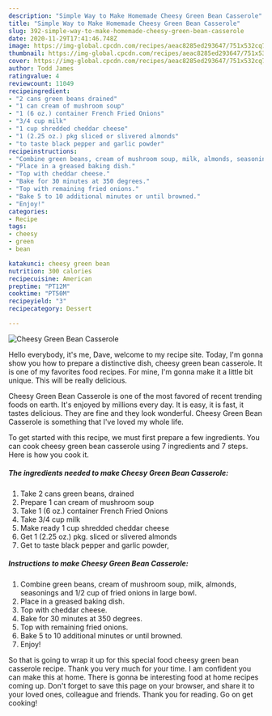 ```yaml
---
description: "Simple Way to Make Homemade Cheesy Green Bean Casserole"
title: "Simple Way to Make Homemade Cheesy Green Bean Casserole"
slug: 392-simple-way-to-make-homemade-cheesy-green-bean-casserole
date: 2020-11-29T17:41:46.748Z
image: https://img-global.cpcdn.com/recipes/aeac8285ed293647/751x532cq70/cheesy-green-bean-casserole-recipe-main-photo.jpg
thumbnail: https://img-global.cpcdn.com/recipes/aeac8285ed293647/751x532cq70/cheesy-green-bean-casserole-recipe-main-photo.jpg
cover: https://img-global.cpcdn.com/recipes/aeac8285ed293647/751x532cq70/cheesy-green-bean-casserole-recipe-main-photo.jpg
author: Todd James
ratingvalue: 4
reviewcount: 11049
recipeingredient:
- "2 cans green beans drained"
- "1 can cream of mushroom soup"
- "1 (6 oz.) container French Fried Onions"
- "3/4 cup milk"
- "1 cup shredded cheddar cheese"
- "1 (2.25 oz.) pkg sliced or slivered almonds"
- "to taste black pepper and garlic powder"
recipeinstructions:
- "Combine green beans, cream of mushroom soup, milk, almonds, seasonings and 1/2 cup of fried onions in large bowl."
- "Place in a greased baking dish."
- "Top with cheddar cheese."
- "Bake for 30 minutes at 350 degrees."
- "Top with remaining fried onions."
- "Bake 5 to 10 additional minutes or until browned."
- "Enjoy!"
categories:
- Recipe
tags:
- cheesy
- green
- bean

katakunci: cheesy green bean 
nutrition: 300 calories
recipecuisine: American
preptime: "PT12M"
cooktime: "PT50M"
recipeyield: "3"
recipecategory: Dessert

---
```



![Cheesy Green Bean Casserole](https://img-global.cpcdn.com/recipes/aeac8285ed293647/751x532cq70/cheesy-green-bean-casserole-recipe-main-photo.jpg)

Hello everybody, it's me, Dave, welcome to my recipe site. Today, I'm gonna show you how to prepare a distinctive dish, cheesy green bean casserole. It is one of my favorites food recipes. For mine, I'm gonna make it a little bit unique. This will be really delicious.

Cheesy Green Bean Casserole is one of the most favored of recent trending foods on earth. It's enjoyed by millions every day. It is easy, it is fast, it tastes delicious. They are fine and they look wonderful. Cheesy Green Bean Casserole is something that I've loved my whole life.




To get started with this recipe, we must first prepare a few ingredients. You can cook cheesy green bean casserole using 7 ingredients and 7 steps. Here is how you cook it.

<!--inarticleads1-->

##### The ingredients needed to make Cheesy Green Bean Casserole:

1. Take 2 cans green beans, drained
1. Prepare 1 can cream of mushroom soup
1. Take 1 (6 oz.) container French Fried Onions
1. Take 3/4 cup milk
1. Make ready 1 cup shredded cheddar cheese
1. Get 1 (2.25 oz.) pkg. sliced or slivered almonds
1. Get to taste black pepper and garlic powder,




<!--inarticleads2-->

##### Instructions to make Cheesy Green Bean Casserole:

1. Combine green beans, cream of mushroom soup, milk, almonds, seasonings and 1/2 cup of fried onions in large bowl.
1. Place in a greased baking dish.
1. Top with cheddar cheese.
1. Bake for 30 minutes at 350 degrees.
1. Top with remaining fried onions.
1. Bake 5 to 10 additional minutes or until browned.
1. Enjoy!




So that is going to wrap it up for this special food cheesy green bean casserole recipe. Thank you very much for your time. I am confident you can make this at home. There is gonna be interesting food at home recipes coming up. Don't forget to save this page on your browser, and share it to your loved ones, colleague and friends. Thank you for reading. Go on get cooking!
